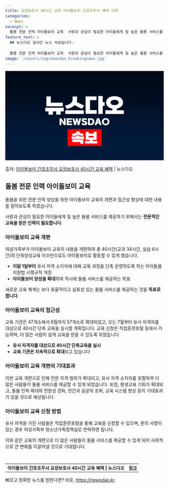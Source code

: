 ```yaml
---
title: 요양보호사 40시간 교육 아이돌보미 간호조무사 혜택 이목
categories:
  - News
excerpt: >
  돌봄 전문 인력 아이돌보미 교육  사랑과 관심이 필요한 아이들에게 질 높은 돌봄 서비스를 제공하기 위해서는 …
feature_text: >
  ## 뉴스다오 실시간 뉴스 속보입니다.

  돌봄 전문 인력 아이돌보미 교육  사랑과 관심이 필요한 아이들에게 질 높은 돌봄 서비스를 제공하기 위해서는 …
image: '/assets/img/newsdao_breakingnews.jpg'
---
```


![뉴스다오 속보](/assets/img/newsdao_breakingnews.jpg)

<p>출처: <a href="https://newsdao.kr/4537" rel="dofollow">아이돌보미 간호조무사 요양보호사 40시간 교육 혜택</a> | 뉴스다오</p>

<h2 data-ke-size="size26">돌봄 전문 인력 아이돌보미 교육</h2>
돌봄을 위한 전문 인력 양성을 위한 아이돌보미 교육의 개편과 접근성 향상에 대한 내용을 알아보도록 하겠습니다.

<p data-ke-size="size16">사랑과 관심이 필요한 아이들에게 질 높은 돌봄 서비스를 제공하기 위해서는 <b>전문적인 교육을 받은 인력이 필요합니다</b>.</p>

<h3>아이돌보미 교육 개편</h3>
여성가족부가 아이돌보미 교육의 내용을 개편하여 총 40시간(교과 34시간, 실습 6시간)의 단축양성교육 이수만으로도 아이돌보미로 활동할 수 있게 했습니다.

<ul>
  <li><b>이달 1일부터</b> 유사 자격 소지자에 대해 교육 과정을 단축 운영하도록 하는 아이돌봄 지원법 시행규칙 개정</li>
  <li><b>아이돌보미 양성을 확대</b>하여 적시에 돌봄 서비스를 제공하는 목표</li>
</ul>

<p data-ke-size="size16">새로운 교육 체계는 보다 효율적이고 실효성 있는 돌봄 서비스를 제공하는 것을 <b>목표로 합니다</b>.</p>

<h3>아이돌보미 교육의 접근성</h3>
교육 기관은 47개소에서 6월까지 57개소로 확대되었고, 오는 7월부터 유사 자격자를 대상으로 40시간 단축 교육을 실시할 계획입니다. 교육 신청은 직업훈련포털 등에서 가능하며, 더 많은 사람이 쉽게 교육을 받을 수 있도록 되었습니다.

<ul>
  <li><b>유사 자격자를 대상으로 40시간 단축교육을 실시</b></li>
  <li><b>교육 기관은 지속적으로 확대</b>되고 있습니다</li>
</ul>

<h3>아이돌보미 교육 개편의 기대효과</h3>
이번 교육 개편으로 인해 전문 자격 범위가 확대되고, 유사 자격 소지자를 포함하여 더 많은 사람들이 돌봄 서비스를 제공할 수 있게 되었습니다. 또한, 평생교육 기회가 확대되고, 돌봄 인력 확대와 전문성 강화, 민간과 공공의 조화, 교육 시스템 향상 등의 기대효과가 있을 것으로 예상됩니다.

<h3>아이돌보미 교육 신청 방법</h3>
유사 자격을 가진 사람들은 직업훈련포털을 통해 교육을 신청할 수 있으며, 문의 사항이 있는 경우 여성가족부 청소년가족정책실로 연락하면 됩니다.

이와 같은 교육의 개편으로 더 많은 사람들이 돌봄 서비스를 제공할 수 있게 되어 사회적으로 큰 변화를 이끌어낼 것으로 기대됩니다.

<p data-ke-size="size16">&nbsp;</p>
<table>
  <tbody>
    <tr>
      <td style="text-align: center; height: 17px;"><b>아이돌보미 간호조무사 요양보호사 40시간 교육 혜택 | 뉴스다오</b></td>
      <td style="text-align: center; height: 17px;"><b><a href="https://newsdao.kr/4537">링크</a></b></td>
    </tr>
  </tbody>
</table>
<p data-ke-size="size16"></p> 

빠르고 정확한 뉴스를 원한다면? 바로, <a href="https://newsdao.kr" rel="dofollow">https://newsdao.kr</a>


    
